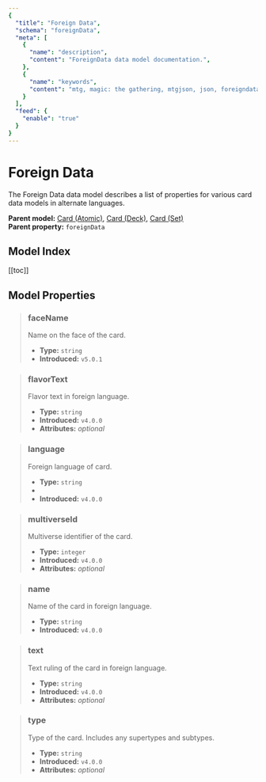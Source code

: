 ```yaml
---
{
  "title": "Foreign Data",
  "schema": "foreignData",
  "meta": [
    {
      "name": "description",
      "content": "ForeignData data model documentation.",
    },
    {
      "name": "keywords",
      "content": "mtg, magic: the gathering, mtgjson, json, foreigndata, foreign data",
    }
  ],
  "feed": {
    "enable": "true"
  }
}
---
```


# Foreign Data

The Foreign Data data model describes a list of properties for various card data models in alternate languages.

**Parent model:** [Card (Atomic)](../card-atomic/), [Card (Deck)](../card-deck/), [Card (Set)](../card-set/)  
**Parent property:** `foreignData`

## Model Index

<PropertyToggler/>

[[toc]]

## Model Properties

> ### faceName  
> Name on the face of the card.  
>
> - **Type:** `string`  
> - **Introduced:** `v5.0.1`

> ### flavorText  
> Flavor text in foreign language.  
>
> - **Type:** `string`  
> - **Introduced:** `v4.0.0`  
> - **Attributes:** <i class="optional">optional</i> 

> ### language  
> Foreign language of card.  
>
> - **Type:** `string`
> - <ExampleField type='language'/>
> - **Introduced:** `v4.0.0`

> ### multiverseId  
> Multiverse identifier of the card.  
>
> - **Type:** `integer`  
> - **Introduced:** `v4.0.0`  
> - **Attributes:** <i class="optional">optional</i> 

> ### name  
> Name of the card in foreign language.  
>
> - **Type:** `string`  
> - **Introduced:** `v4.0.0`

> ### text  
> Text ruling of the card in foreign language.  
>
> - **Type:** `string`  
> - **Introduced:** `v4.0.0`  
> - **Attributes:** <i class="optional">optional</i> 

> ### type  
> Type of the card. Includes any supertypes and subtypes.  
>
> - **Type:** `string`  
> - **Introduced:** `v4.0.0`  
> - **Attributes:** <i class="optional">optional</i> 
